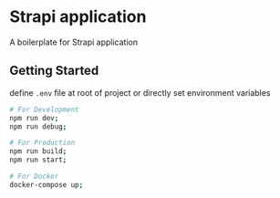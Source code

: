 # Strapi application

A boilerplate for Strapi application

## Getting Started

define `.env` file at root of project or directly set environment variables

```sh
# For Development
npm run dev;
npm run debug;

# For Production
npm run build;
npm run start;

# For Docker
docker-compose up;
```
